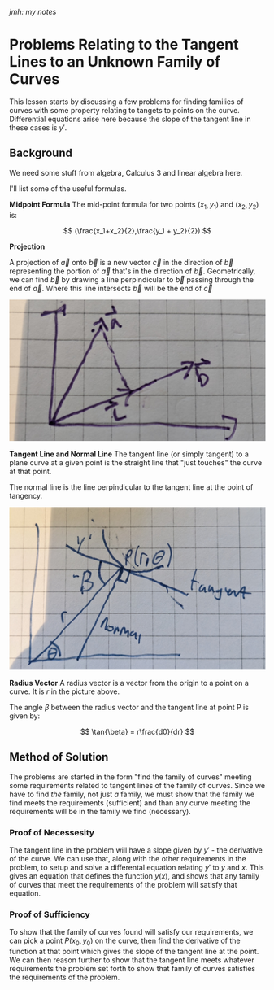 *jmh: my notes*

# Problems Relating to the Tangent Lines to an Unknown Family of Curves
This lesson starts by discussing a few problems for finding families of curves with some property relating to tangets to points on the curve. Differential equations arise here because the slope of the tangent line in these cases is $y'$.

## Background

We need some stuff from algebra, Calculus 3 and linear algebra here.

I'll list some of the useful formulas.

**Midpoint Formula**
The mid-point formula for two points $(x_1, y_1)$ and $(x_2,y_2)$ is:

$$ (\frac{x_1+x_2}{2},\frac{y_1 + y_2}{2}) $$

**Projection**

A projection of $\vec{a}$ onto $\vec{b}$ is a new vector $\vec{c}$ in the direction of $\vec{b}$ representing the portion of $\vec{a}$ that's in the direction of $\vec{b}$. Geometrically, we can find $\vec{b}$ by drawing a line perpindicular to $\vec{b}$ passing through the end of $\vec{a}$. Where this line intersects $\vec{b}$ will be the end of $\vec{c}$

![Projection](projection.jpg)

**Tangent Line and Normal Line**
The tangent line (or simply tangent) to a plane curve at a given point is the straight line that "just touches" the curve at that point.

The normal line is the line perpindicular to the tangent line at the point of tangency.

![Normal and Tangent](normal%20and%20tangent.jpg)

**Radius Vector**
A radius vector is a vector from the origin to a point on a curve. It is $r$ in the picture above.

The angle $\beta$ between the radius vector and the tangent line at point P is given by:

$$ \tan{\beta} = r\frac{d0}{dr} $$

## Method of Solution

The problems are started in the form "find the family of curves" meeting some requirements related to tangent lines of the family of curves. Since we have to find *the* family, not just *a* family, we must show that the family we find meets the requirements (sufficient) and than any curve meeting the requirements will be in the family we find (necessary).

### Proof of Necessesity
The tangent line in the problem will have a slope given by $y'$ - the derivative of the curve. We can use that, along with the other requirements in the problem, to setup and solve a differental equation relating $y'$ to $y$ and $x$. This gives an equation that defines the function $y(x)$, and shows that any family of curves that meet the requirements of the problem will satisfy that equation.

### Proof of Sufficiency
To show that the family of curves found will satisfy our requirements, we can pick a point $P(x_0, y_0)$ on the curve, then find the derivative of the function at that point which gives the slope of the tangent line at the point. We can then reason further to show that the tangent line meets whatever requirements the problem set forth to show that family of curves satisfies the requirements of the problem.

